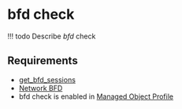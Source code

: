 # bfd check 

<!-- prettier-ignore -->
!!! todo
    Describe *bfd* check

## Requirements

* [get_bfd_sessions](../../scripts-reference/get_bfd_sessions.md)
* [Network BFD](../../caps-reference/network.md#network-bfd.md)
* bfd check is enabled in [Managed Object Profile](../../concepts/managed-object-profile/index.md)
